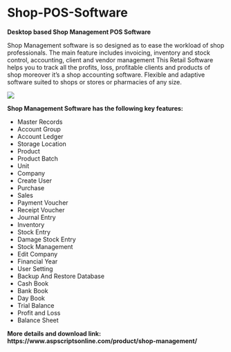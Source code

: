 # Shop-POS-Software
<b>Desktop based Shop Management POS Software</b>

Shop Management software is so designed as to ease the workload of shop professionals. The main feature includes invoicing, inventory and stock control, accounting, client and vendor management This Retail Software helps you to track all the profits, loss, profitable clients and products of shop moreover it’s a shop accounting software. Flexible and adaptive software suited to shops or stores or pharmacies of any size.

<img src="https://www.aspscriptsonline.com/wp-content/uploads/2016/07/shop-management_5.jpg">

<b>Shop Management Software has the following key features:</b>

<ul>
<li>Master Records</li>
<li>Account Group</li>
<li>Account Ledger</li>
<li>Storage Location</li>
<li>Product</li>
<li>Product Batch</li>
<li>Unit</li>
<li>Company</li>
<li>Create User</li>
<li>Purchase</li>
<li>Sales</li>
<li>Payment Voucher</li>
<li>Receipt Voucher</li>
<li>Journal Entry</li>
<li>Inventory</li>
<li>Stock Entry</li>
<li>Damage Stock Entry</li>
<li>Stock Management</li>
<li>Edit Company</li>
<li>Financial Year</li>
<li>User Setting</li>
<li>Backup And Restore Database</li>
<li>Cash Book</li>
<li>Bank Book</li>
<li>Day Book</li>
<li>Trial Balance</li>
<li>Profit and Loss</li>
<li>Balance Sheet</li>
</ul>
<b>More details and download link:</b><br>
<b>https://www.aspscriptsonline.com/product/shop-management/</b>
